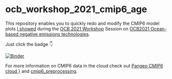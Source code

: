# ocb_workshop_2021_cmip6_age

This repository enables you to quickly redo and modify the CMIP6 model plots [I showed](https://www.youtube.com/watch?v=IJLeAXAgYlU&t=1s) during the [OCB 2021 Workshop](https://web.whoi.edu/ocb-workshop/#2021Plenary) Session on [OCB2021 Ocean-based negative emissions technologies](https://www.youtube.com/playlist?list=PL2JK_uZ15iZBiAdDXMX_mbXfUfpDZ3TzW ).

Just click the badge 👇

[![Binder](https://binder.pangeo.io/badge_logo.svg)](https://binder.pangeo.io/v2/gh/jbusecke/ocb_workshop_2021_cmip6_age/main?filepath=cmip6_age.ipynb)


For more information on CMIP6 data in the cloud check out [Pangeo CMIP6 cloud }](https://pangeo-data.github.io/pangeo-cmip6-cloud/) and [cmip6_preprocessing](https://github.com/jbusecke/cmip6_preprocessing).
